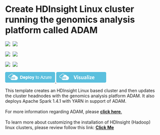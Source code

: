 # Create HDInsight Linux cluster running the genomics analysis platform called ADAM

<IMG SRC="https://azbotstorage.blob.core.windows.net/badges/hdinsight-genomics-adam/PublicLastTestDate.svg" />&nbsp;
<IMG SRC="https://azbotstorage.blob.core.windows.net/badges/hdinsight-genomics-adam/PublicDeployment.svg" />&nbsp;

<IMG SRC="https://azbotstorage.blob.core.windows.net/badges/hdinsight-genomics-adam/FairfaxLastTestDate.svg" />&nbsp;
<IMG SRC="https://azbotstorage.blob.core.windows.net/badges/hdinsight-genomics-adam/FairfaxDeployment.svg" />&nbsp;

<IMG SRC="https://azbotstorage.blob.core.windows.net/badges/hdinsight-genomics-adam/BestPracticeResult.svg" />&nbsp;
<IMG SRC="https://azbotstorage.blob.core.windows.net/badges/hdinsight-genomics-adam/CredScanResult.svg" />&nbsp;

<a href="https://portal.azure.com/#create/Microsoft.Template/uri/https%3A%2F%2Fraw.githubusercontent.com%2FAzure%2Fazure-quickstart-templates%2Fmaster%2Fhdinsight-genomics-adam%2Fazuredeploy.json" target="_blank">
    <img src="https://raw.githubusercontent.com/Azure/azure-quickstart-templates/master/1-CONTRIBUTION-GUIDE/images/deploytoazure.png"/>
</a>
<a href="http://armviz.io/#/?load=https%3A%2F%2Fraw.githubusercontent.com%2FAzure%2Fazure-quickstart-templates%2Fmaster%2Fhdinsight-genomics-adam%2Fazuredeploy.json" target="_blank">
    <img src="https://raw.githubusercontent.com/Azure/azure-quickstart-templates/master/1-CONTRIBUTION-GUIDE/images/visualizebutton.png"/>
</a>

This template creates an HDInsight Linux based cluster and then updates the cluster headnodes with the genomics analysis platform ADAM.  It also deploys Apache Spark 1.4.1 with YARN in support of ADAM.<br>
<br>
For more information regarding ADAM, please <a href="https://github.com/bigdatagenomics/adam" target="_blank"><b>click here</b>.</a><br><br>
To learn more about customizing the installation of HDInsight (Hadoop) linux clusters, please review follow this link: <a href="https://azure.microsoft.com/en-us/documentation/articles/hdinsight-hadoop-customize-cluster-linux/" target="_blank"><b>Click Me</b></a>

